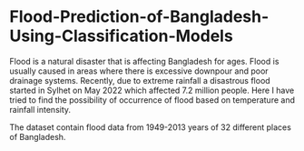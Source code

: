 # Flood-Prediction-of-Bangladesh-Using-Classification-Models
Flood is a natural disaster that is affecting Bangladesh for ages. Flood is usually caused in areas where there is excessive downpour and poor drainage systems.  Recently, due to extreme rainfall a disastrous flood started in Sylhet on May 2022 which affected 7.2 million people. Here I have tried to find the possibility of occurrence of flood based on temperature and rainfall intensity.

The dataset contain flood data from 1949-2013 years of 32 different places of Bangladesh.

